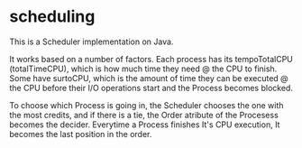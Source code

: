 # scheduling

This is a Scheduler implementation on Java.

It works based on a number of factors. Each process has its tempoTotalCPU (totalTimeCPU), which is how much time they need @ the CPU to finish.
Some have surtoCPU, which is the amount of time they can be executed @ the CPU before their I/O operations start and the Process becomes blocked.

To choose which Process is going in, the Scheduler chooses the one with the most credits, and if there is a tie, the Order atribute of the Procesess becomes the decider.
Everytime a Process finishes It's CPU execution, It becomes the last position in the order. 
